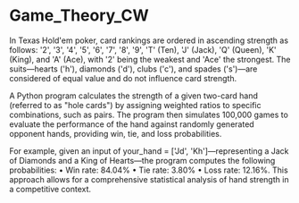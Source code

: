 # Game_Theory_CW 

In Texas Hold'em poker, card rankings are ordered in ascending strength as follows: '2', '3', '4', '5', '6', '7', '8', '9', 'T' (Ten), 'J' (Jack), 'Q' (Queen), 'K' (King), and 'A' (Ace), with '2' being the weakest and 'Ace' the strongest. The suits—hearts ('h'), diamonds ('d'), clubs ('c'), and spades ('s')—are considered of equal value and do not influence card strength.

A Python program calculates the strength of a given two-card hand (referred to as "hole cards") by assigning weighted ratios to specific combinations, such as pairs. The program then simulates 100,000 games to evaluate the performance of the hand against randomly generated opponent hands, providing win, tie, and loss probabilities.

For example, given an input of your_hand = ['Jd', 'Kh']—representing a Jack of Diamonds and a King of Hearts—the program computes the following probabilities:
•	Win rate: 84.04%
•	Tie rate: 3.80%
•	Loss rate: 12.16%.
This approach allows for a comprehensive statistical analysis of hand strength in a competitive context.

